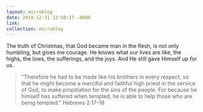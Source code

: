 ```yaml
---
layout: microblog
date: 2018-12-31 12:50:17 -0600
link:
collection: microblog
---
```

The truth of Christmas, that God became man in the flesh, is not only humbling, but gives me courage. He knows what our lives are like, the highs, the lows, the sufferings, and the joys. And He still gave Himself up for us.

> "Therefore he had to be made like his brothers in every respect, so that he might become a merciful and faithful high priest in the service of God, to make propitiation for the sins of the people. For because he himself has suffered when tempted, he is able to help those who are being tempted." Hebrews 2:17–18
